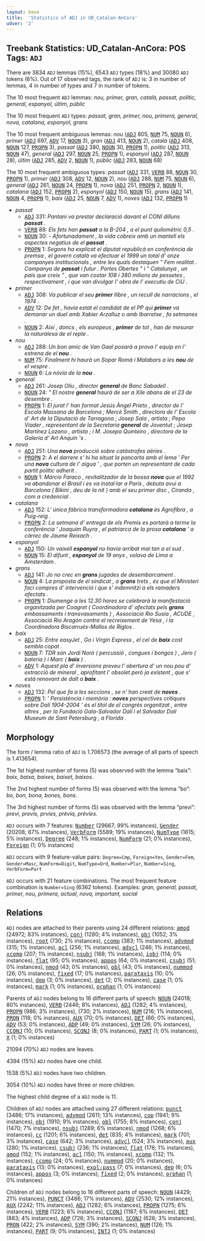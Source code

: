 ```yaml
---
layout: base
title:  'Statistics of ADJ in UD_Catalan-AnCora'
udver: '2'
---
```


## Treebank Statistics: UD_Catalan-AnCora: POS Tags: `ADJ`

There are 3834 `ADJ` lemmas (15%), 6543 `ADJ` types (18%) and 30080 `ADJ` tokens (6%).
Out of 17 observed tags, the rank of `ADJ` is: 3 in number of lemmas, 4 in number of types and 7 in number of tokens.

The 10 most frequent `ADJ` lemmas: <em>nou, primer, gran, català, passat, polític, general, espanyol, últim, públic</em>

The 10 most frequent `ADJ` types:  <em>passat, gran, primer, nou, primera, general, nova, catalana, espanyol, grans</em>

The 10 most frequent ambiguous lemmas: <em>nou</em> (<tt><a href="ca_ancora-pos-ADJ.html">ADJ</a></tt> 805, <tt><a href="ca_ancora-pos-NUM.html">NUM</a></tt> 75, <tt><a href="ca_ancora-pos-NOUN.html">NOUN</a></tt> 6), <em>primer</em> (<tt><a href="ca_ancora-pos-ADJ.html">ADJ</a></tt> 697, <tt><a href="ca_ancora-pos-ADV.html">ADV</a></tt> 17, <tt><a href="ca_ancora-pos-NOUN.html">NOUN</a></tt> 3), <em>gran</em> (<tt><a href="ca_ancora-pos-ADJ.html">ADJ</a></tt> 413, <tt><a href="ca_ancora-pos-NOUN.html">NOUN</a></tt> 2), <em>català</em> (<tt><a href="ca_ancora-pos-ADJ.html">ADJ</a></tt> 408, <tt><a href="ca_ancora-pos-NOUN.html">NOUN</a></tt> 127, <tt><a href="ca_ancora-pos-PROPN.html">PROPN</a></tt> 3), <em>passat</em> (<tt><a href="ca_ancora-pos-ADJ.html">ADJ</a></tt> 380, <tt><a href="ca_ancora-pos-NOUN.html">NOUN</a></tt> 30, <tt><a href="ca_ancora-pos-PROPN.html">PROPN</a></tt> 1), <em>polític</em> (<tt><a href="ca_ancora-pos-ADJ.html">ADJ</a></tt> 313, <tt><a href="ca_ancora-pos-NOUN.html">NOUN</a></tt> 47), <em>general</em> (<tt><a href="ca_ancora-pos-ADJ.html">ADJ</a></tt> 297, <tt><a href="ca_ancora-pos-NOUN.html">NOUN</a></tt> 25, <tt><a href="ca_ancora-pos-PROPN.html">PROPN</a></tt> 1), <em>espanyol</em> (<tt><a href="ca_ancora-pos-ADJ.html">ADJ</a></tt> 287, <tt><a href="ca_ancora-pos-NOUN.html">NOUN</a></tt> 28), <em>últim</em> (<tt><a href="ca_ancora-pos-ADJ.html">ADJ</a></tt> 285, <tt><a href="ca_ancora-pos-ADV.html">ADV</a></tt> 2, <tt><a href="ca_ancora-pos-NOUN.html">NOUN</a></tt> 1), <em>públic</em> (<tt><a href="ca_ancora-pos-ADJ.html">ADJ</a></tt> 283, <tt><a href="ca_ancora-pos-NOUN.html">NOUN</a></tt> 68)

The 10 most frequent ambiguous types:  <em>passat</em> (<tt><a href="ca_ancora-pos-ADJ.html">ADJ</a></tt> 331, <tt><a href="ca_ancora-pos-VERB.html">VERB</a></tt> 88, <tt><a href="ca_ancora-pos-NOUN.html">NOUN</a></tt> 30, <tt><a href="ca_ancora-pos-PROPN.html">PROPN</a></tt> 1), <em>primer</em> (<tt><a href="ca_ancora-pos-ADJ.html">ADJ</a></tt> 308, <tt><a href="ca_ancora-pos-ADV.html">ADV</a></tt> 12, <tt><a href="ca_ancora-pos-NOUN.html">NOUN</a></tt> 2), <em>nou</em> (<tt><a href="ca_ancora-pos-ADJ.html">ADJ</a></tt> 288, <tt><a href="ca_ancora-pos-NUM.html">NUM</a></tt> 75, <tt><a href="ca_ancora-pos-NOUN.html">NOUN</a></tt> 6), <em>general</em> (<tt><a href="ca_ancora-pos-ADJ.html">ADJ</a></tt> 261, <tt><a href="ca_ancora-pos-NOUN.html">NOUN</a></tt> 24, <tt><a href="ca_ancora-pos-PROPN.html">PROPN</a></tt> 1), <em>nova</em> (<tt><a href="ca_ancora-pos-ADJ.html">ADJ</a></tt> 251, <tt><a href="ca_ancora-pos-PROPN.html">PROPN</a></tt> 2, <tt><a href="ca_ancora-pos-NOUN.html">NOUN</a></tt> 1), <em>catalana</em> (<tt><a href="ca_ancora-pos-ADJ.html">ADJ</a></tt> 152, <tt><a href="ca_ancora-pos-PROPN.html">PROPN</a></tt> 2), <em>espanyol</em> (<tt><a href="ca_ancora-pos-ADJ.html">ADJ</a></tt> 150, <tt><a href="ca_ancora-pos-NOUN.html">NOUN</a></tt> 15), <em>grans</em> (<tt><a href="ca_ancora-pos-ADJ.html">ADJ</a></tt> 141, <tt><a href="ca_ancora-pos-NOUN.html">NOUN</a></tt> 4, <tt><a href="ca_ancora-pos-PROPN.html">PROPN</a></tt> 1), <em>baix</em> (<tt><a href="ca_ancora-pos-ADJ.html">ADJ</a></tt> 25, <tt><a href="ca_ancora-pos-NOUN.html">NOUN</a></tt> 7, <tt><a href="ca_ancora-pos-ADV.html">ADV</a></tt> 1), <em>noves</em> (<tt><a href="ca_ancora-pos-ADJ.html">ADJ</a></tt> 132, <tt><a href="ca_ancora-pos-PROPN.html">PROPN</a></tt> 1)


* <em>passat</em>
  * <tt><a href="ca_ancora-pos-ADJ.html">ADJ</a></tt> 331: <em>Pantani va prestar declaració davant el CONI dilluns <b>passat</b> .</em>
  * <tt><a href="ca_ancora-pos-VERB.html">VERB</a></tt> 88: <em>Els fets han <b>passat</b> a la B-204 , a el punt quilomètric 0,5 .</em>
  * <tt><a href="ca_ancora-pos-NOUN.html">NOUN</a></tt> 30: <em>- Afortunadament , la vida cobreix amb un mantell els aspectes negatius de el <b>passat</b> .</em>
  * <tt><a href="ca_ancora-pos-PROPN.html">PROPN</a></tt> 1: <em>Segons ha explicat el diputat republicà en conferència de premsa , el govern català va efectuar el 1999 un total d' onze campanyes institucionals , entre les quals destaquen " Fem realitat . Campanya de <b>passat</b> i futur . Portes Obertes " i " Catalunya , un país que creix " , que van costar 108 i 380 milions de pessetes , respectivament , i que van divulgar l' obra de l' executiu de CiU .</em>
* <em>primer</em>
  * <tt><a href="ca_ancora-pos-ADJ.html">ADJ</a></tt> 308: <em>Va publicar el seu <b>primer</b> llibre , un recull de narracions , el 1974 .</em>
  * <tt><a href="ca_ancora-pos-ADV.html">ADV</a></tt> 12: <em>De fet , havia estat el candidat de el PP qui <b>primer</b> va demanar un duel amb Xabier Arzalluz o amb Ibarretxe , fa setmanes .</em>
  * <tt><a href="ca_ancora-pos-NOUN.html">NOUN</a></tt> 2: <em>Així , doncs , els europeus , <b>primer</b> de tot , han de mesurar la naturalesa de el repte .</em>
* <em>nou</em>
  * <tt><a href="ca_ancora-pos-ADJ.html">ADJ</a></tt> 288: <em>Un bon amic de Van Gaal posarà a prova l' equip en l' estrena de el <b>nou</b> .</em>
  * <tt><a href="ca_ancora-pos-NUM.html">NUM</a></tt> 75: <em>Finalment hi haurà un Sopar Romà i Malabars a les <b>nou</b> de el vespre .</em>
  * <tt><a href="ca_ancora-pos-NOUN.html">NOUN</a></tt> 6: <em>La nòvia de la <b>nou</b> .</em>
* <em>general</em>
  * <tt><a href="ca_ancora-pos-ADJ.html">ADJ</a></tt> 261: <em>Josep Oliu , director <b>general</b> de Banc Sabadell .</em>
  * <tt><a href="ca_ancora-pos-NOUN.html">NOUN</a></tt> 24: <em>" El nostre <b>general</b> haurà de ser a Xile abans de el 23 de desembre .</em>
  * <tt><a href="ca_ancora-pos-PROPN.html">PROPN</a></tt> 1: <em>El jurat l' han format Jesús Àngel Prieto , director de l' Escola Massana de Barcelona ; Mercè Smith , directora de l' Escola d' Art de la Diputació de Tarragona ; Josep Sala , artista ; Pepa Viader , representant de la Secretaria <b>general</b> de Joventut ; Josep Martínez Lozano , artista ; i M. Josepa Quinteiro , directora de la Galeria d' Art Anquin 's .</em>
* <em>nova</em>
  * <tt><a href="ca_ancora-pos-ADJ.html">ADJ</a></tt> 251: <em>Una <b>nova</b> producció sobre catàstrofes aèries .</em>
  * <tt><a href="ca_ancora-pos-PROPN.html">PROPN</a></tt> 2: <em>A el darrere s' hi ha situat la pancarta amb el lema ' Per una <b>nova</b> cultura de l' aigua ' , que porten un representant de cada partit polític adherit .</em>
  * <tt><a href="ca_ancora-pos-NOUN.html">NOUN</a></tt> 1: <em>Márcio Faraco , revitalitzador de la bossa <b>nova</b> que el 1992 va abandonar el Brasil i es va instal·lar a París , debuta avui a Barcelona ( Bikini , deu de la nit ) amb el seu primer disc , Ciranda , com a credencial .</em>
* <em>catalana</em>
  * <tt><a href="ca_ancora-pos-ADJ.html">ADJ</a></tt> 152: <em>L' única fàbrica transformadora <b>catalana</b> és Agrofibra , a Puig-reig .</em>
  * <tt><a href="ca_ancora-pos-PROPN.html">PROPN</a></tt> 2: <em>La setmana d' entrega de els Premis es portarà a terme la conferència ' Joaquim Ruyra , el patriarca de la prosa <b>catalana</b> ' a càrrec de Jaume Reixach .</em>
* <em>espanyol</em>
  * <tt><a href="ca_ancora-pos-ADJ.html">ADJ</a></tt> 150: <em>Un vaixell <b>espanyol</b> no havia arribat mai tan a el sud .</em>
  * <tt><a href="ca_ancora-pos-NOUN.html">NOUN</a></tt> 15: <em>El difunt , <b>espanyol</b> de 19 anys , volava de Lima a Amsterdam .</em>
* <em>grans</em>
  * <tt><a href="ca_ancora-pos-ADJ.html">ADJ</a></tt> 141: <em>Jo no crec en <b>grans</b> jugades de desembarcament .</em>
  * <tt><a href="ca_ancora-pos-NOUN.html">NOUN</a></tt> 4: <em>La proposta de el sindicat , a <b>grans</b> trets , és que el Ministeri faci compres d' intervenció i que s' indemnitzi a els ramaders afectats .</em>
  * <tt><a href="ca_ancora-pos-PROPN.html">PROPN</a></tt> 1: <em>Diumenge a les 12.30 hores se celebrarà la manifestació organitzada per Coagret ( Coordinadora d' afectats pels <b>grans</b> embassaments i transvasaments ) , Associació Rio Susía , ACUDE , Associació Rio Aragón contra el recreixement de Yesa , i la Coordinadora Biscarrués-Mallos de Riglos .</em>
* <em>baix</em>
  * <tt><a href="ca_ancora-pos-ADJ.html">ADJ</a></tt> 25: <em>Entre easyJet , Go i Virgin Express , el cel de <b>baix</b> cost sembla copat .</em>
  * <tt><a href="ca_ancora-pos-NOUN.html">NOUN</a></tt> 7: <em>TDR són Jordi Noró ( percussió , congues i bongos ) , Jero ( bateria ) i Marc ( <b>baix</b> ) .</em>
  * <tt><a href="ca_ancora-pos-ADV.html">ADV</a></tt> 1: <em>Aquest pla d' inversions preveu l' obertura d' un nou pou d' extracció de mineral , aprofitant l' obsolet però ja existent , que s' està renovant de dalt a <b>baix</b> .</em>
* <em>noves</em>
  * <tt><a href="ca_ancora-pos-ADJ.html">ADJ</a></tt> 132: <em>Pel que fa a les seccions , se n' han creat de <b>noves</b> .</em>
  * <tt><a href="ca_ancora-pos-PROPN.html">PROPN</a></tt> 1: <em>' Persistència i memòria : <b>noves</b> perspectives crítiques sobre Dalí 1904-2004 ' és el títol de el congrés organitzat , entre altres , per la Fundació Gala-Salvador Dalí i el Salvador Dalí Museum de Sant Petersburg , a Florida .</em>

## Morphology

The form / lemma ratio of `ADJ` is 1.706573 (the average of all parts of speech is 1.413654).

The 1st highest number of forms (5) was observed with the lemma “baix”: <em>baix, baixa, baixes, baixet, baixos</em>.

The 2nd highest number of forms (5) was observed with the lemma “bo”: <em>bo, bon, bona, bones, bons</em>.

The 3rd highest number of forms (5) was observed with the lemma “previ”: <em>previ, previs, prvies, prèvia, prèvies</em>.

`ADJ` occurs with 7 features: <tt><a href="ca_ancora-feat-Number.html">Number</a></tt> (29667; 99% instances), <tt><a href="ca_ancora-feat-Gender.html">Gender</a></tt> (20208; 67% instances), <tt><a href="ca_ancora-feat-VerbForm.html">VerbForm</a></tt> (5589; 19% instances), <tt><a href="ca_ancora-feat-NumType.html">NumType</a></tt> (1615; 5% instances), <tt><a href="ca_ancora-feat-Degree.html">Degree</a></tt> (248; 1% instances), <tt><a href="ca_ancora-feat-NumForm.html">NumForm</a></tt> (21; 0% instances), <tt><a href="ca_ancora-feat-Foreign.html">Foreign</a></tt> (1; 0% instances)

`ADJ` occurs with 9 feature-value pairs: `Degree=Cmp`, `Foreign=Yes`, `Gender=Fem`, `Gender=Masc`, `NumForm=Digit`, `NumType=Ord`, `Number=Plur`, `Number=Sing`, `VerbForm=Part`

`ADJ` occurs with 21 feature combinations.
The most frequent feature combination is `Number=Sing` (6362 tokens).
Examples: <em>gran, general, passat, primer, nou, primera, actual, nova, important, social</em>


## Relations

`ADJ` nodes are attached to their parents using 24 different relations: <tt><a href="ca_ancora-dep-amod.html">amod</a></tt> (24972; 83% instances), <tt><a href="ca_ancora-dep-conj.html">conj</a></tt> (1280; 4% instances), <tt><a href="ca_ancora-dep-obj.html">obj</a></tt> (1052; 3% instances), <tt><a href="ca_ancora-dep-root.html">root</a></tt> (730; 2% instances), <tt><a href="ca_ancora-dep-ccomp.html">ccomp</a></tt> (383; 1% instances), <tt><a href="ca_ancora-dep-advmod.html">advmod</a></tt> (315; 1% instances), <tt><a href="ca_ancora-dep-acl.html">acl</a></tt> (256; 1% instances), <tt><a href="ca_ancora-dep-advcl.html">advcl</a></tt> (246; 1% instances), <tt><a href="ca_ancora-dep-xcomp.html">xcomp</a></tt> (207; 1% instances), <tt><a href="ca_ancora-dep-nsubj.html">nsubj</a></tt> (168; 1% instances), <tt><a href="ca_ancora-dep-iobj.html">iobj</a></tt> (114; 0% instances), <tt><a href="ca_ancora-dep-flat.html">flat</a></tt> (95; 0% instances), <tt><a href="ca_ancora-dep-appos.html">appos</a></tt> (64; 0% instances), <tt><a href="ca_ancora-dep-csubj.html">csubj</a></tt> (51; 0% instances), <tt><a href="ca_ancora-dep-nmod.html">nmod</a></tt> (43; 0% instances), <tt><a href="ca_ancora-dep-obl.html">obl</a></tt> (43; 0% instances), <tt><a href="ca_ancora-dep-nummod.html">nummod</a></tt> (26; 0% instances), <tt><a href="ca_ancora-dep-fixed.html">fixed</a></tt> (17; 0% instances), <tt><a href="ca_ancora-dep-parataxis.html">parataxis</a></tt> (10; 0% instances), <tt><a href="ca_ancora-dep-dep.html">dep</a></tt> (3; 0% instances), <tt><a href="ca_ancora-dep-det.html">det</a></tt> (2; 0% instances), <tt><a href="ca_ancora-dep-case.html">case</a></tt> (1; 0% instances), <tt><a href="ca_ancora-dep-mark.html">mark</a></tt> (1; 0% instances), <tt><a href="ca_ancora-dep-orphan.html">orphan</a></tt> (1; 0% instances)

Parents of `ADJ` nodes belong to 16 different parts of speech: <tt><a href="ca_ancora-pos-NOUN.html">NOUN</a></tt> (24018; 80% instances), <tt><a href="ca_ancora-pos-VERB.html">VERB</a></tt> (2446; 8% instances), <tt><a href="ca_ancora-pos-ADJ.html">ADJ</a></tt> (1282; 4% instances), <tt><a href="ca_ancora-pos-PROPN.html">PROPN</a></tt> (986; 3% instances),  (730; 2% instances), <tt><a href="ca_ancora-pos-NUM.html">NUM</a></tt> (216; 1% instances), <tt><a href="ca_ancora-pos-PRON.html">PRON</a></tt> (118; 0% instances), <tt><a href="ca_ancora-pos-AUX.html">AUX</a></tt> (70; 0% instances), <tt><a href="ca_ancora-pos-DET.html">DET</a></tt> (66; 0% instances), <tt><a href="ca_ancora-pos-ADV.html">ADV</a></tt> (53; 0% instances), <tt><a href="ca_ancora-pos-ADP.html">ADP</a></tt> (49; 0% instances), <tt><a href="ca_ancora-pos-SYM.html">SYM</a></tt> (26; 0% instances), <tt><a href="ca_ancora-pos-CCONJ.html">CCONJ</a></tt> (10; 0% instances), <tt><a href="ca_ancora-pos-SCONJ.html">SCONJ</a></tt> (8; 0% instances), <tt><a href="ca_ancora-pos-PART.html">PART</a></tt> (1; 0% instances), <tt><a href="ca_ancora-pos-X.html">X</a></tt> (1; 0% instances)

21094 (70%) `ADJ` nodes are leaves.

4394 (15%) `ADJ` nodes have one child.

1538 (5%) `ADJ` nodes have two children.

3054 (10%) `ADJ` nodes have three or more children.

The highest child degree of a `ADJ` node is 11.

Children of `ADJ` nodes are attached using 27 different relations: <tt><a href="ca_ancora-dep-punct.html">punct</a></tt> (3486; 17% instances), <tt><a href="ca_ancora-dep-advmod.html">advmod</a></tt> (2611; 13% instances), <tt><a href="ca_ancora-dep-cop.html">cop</a></tt> (1941; 9% instances), <tt><a href="ca_ancora-dep-obj.html">obj</a></tt> (1910; 9% instances), <tt><a href="ca_ancora-dep-obl.html">obl</a></tt> (1755; 8% instances), <tt><a href="ca_ancora-dep-conj.html">conj</a></tt> (1470; 7% instances), <tt><a href="ca_ancora-dep-nsubj.html">nsubj</a></tt> (1289; 6% instances), <tt><a href="ca_ancora-dep-nmod.html">nmod</a></tt> (1268; 6% instances), <tt><a href="ca_ancora-dep-cc.html">cc</a></tt> (1201; 6% instances), <tt><a href="ca_ancora-dep-det.html">det</a></tt> (835; 4% instances), <tt><a href="ca_ancora-dep-mark.html">mark</a></tt> (701; 3% instances), <tt><a href="ca_ancora-dep-case.html">case</a></tt> (642; 3% instances), <tt><a href="ca_ancora-dep-advcl.html">advcl</a></tt> (524; 3% instances), <tt><a href="ca_ancora-dep-aux.html">aux</a></tt> (280; 1% instances), <tt><a href="ca_ancora-dep-csubj.html">csubj</a></tt> (236; 1% instances), <tt><a href="ca_ancora-dep-flat.html">flat</a></tt> (178; 1% instances), <tt><a href="ca_ancora-dep-amod.html">amod</a></tt> (152; 1% instances), <tt><a href="ca_ancora-dep-acl.html">acl</a></tt> (150; 1% instances), <tt><a href="ca_ancora-dep-xcomp.html">xcomp</a></tt> (132; 1% instances), <tt><a href="ca_ancora-dep-ccomp.html">ccomp</a></tt> (24; 0% instances), <tt><a href="ca_ancora-dep-nummod.html">nummod</a></tt> (20; 0% instances), <tt><a href="ca_ancora-dep-parataxis.html">parataxis</a></tt> (13; 0% instances), <tt><a href="ca_ancora-dep-expl-pass.html">expl:pass</a></tt> (7; 0% instances), <tt><a href="ca_ancora-dep-dep.html">dep</a></tt> (6; 0% instances), <tt><a href="ca_ancora-dep-appos.html">appos</a></tt> (3; 0% instances), <tt><a href="ca_ancora-dep-fixed.html">fixed</a></tt> (2; 0% instances), <tt><a href="ca_ancora-dep-orphan.html">orphan</a></tt> (1; 0% instances)

Children of `ADJ` nodes belong to 16 different parts of speech: <tt><a href="ca_ancora-pos-NOUN.html">NOUN</a></tt> (4429; 21% instances), <tt><a href="ca_ancora-pos-PUNCT.html">PUNCT</a></tt> (3486; 17% instances), <tt><a href="ca_ancora-pos-ADV.html">ADV</a></tt> (2530; 12% instances), <tt><a href="ca_ancora-pos-AUX.html">AUX</a></tt> (2242; 11% instances), <tt><a href="ca_ancora-pos-ADJ.html">ADJ</a></tt> (1282; 6% instances), <tt><a href="ca_ancora-pos-PROPN.html">PROPN</a></tt> (1275; 6% instances), <tt><a href="ca_ancora-pos-VERB.html">VERB</a></tt> (1223; 6% instances), <tt><a href="ca_ancora-pos-CCONJ.html">CCONJ</a></tt> (1187; 6% instances), <tt><a href="ca_ancora-pos-DET.html">DET</a></tt> (883; 4% instances), <tt><a href="ca_ancora-pos-ADP.html">ADP</a></tt> (726; 3% instances), <tt><a href="ca_ancora-pos-SCONJ.html">SCONJ</a></tt> (626; 3% instances), <tt><a href="ca_ancora-pos-PRON.html">PRON</a></tt> (422; 2% instances), <tt><a href="ca_ancora-pos-SYM.html">SYM</a></tt> (390; 2% instances), <tt><a href="ca_ancora-pos-NUM.html">NUM</a></tt> (126; 1% instances), <tt><a href="ca_ancora-pos-PART.html">PART</a></tt> (9; 0% instances), <tt><a href="ca_ancora-pos-INTJ.html">INTJ</a></tt> (1; 0% instances)

